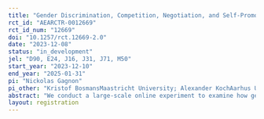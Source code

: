 ```yaml
---
title: "Gender Discrimination, Competition, Negotiation, and Self-Promotion"
rct_id: "AEARCTR-0012669"
rct_id_num: "12669"
doi: "10.1257/rct.12669-2.0"
date: "2023-12-08"
status: "in_development"
jel: "D90, E24, J16, J31, J71, M50"
start_year: "2023-12-10"
end_year: "2025-01-31"
pi: "Nickolas Gagnon"
pi_other: "Kristof BosmansMaastricht University; Alexander KochAarhus University; Julia NafzigerAarhus University; Arno RiedlMaastricht University"
abstract: "We conduct a large-scale online experiment to examine how gender discrimination causally affects women’s behavior in three important work situations: competition, negotiation, and self-promotion. "
layout: registration
---
```



